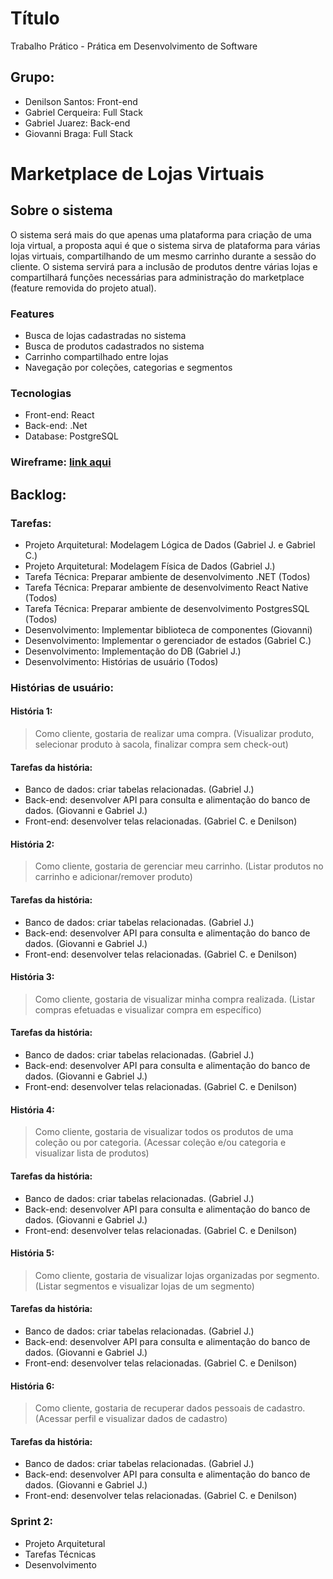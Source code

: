 # Título
Trabalho Prático - Prática em Desenvolvimento de Software

## Grupo:
- Denilson Santos: Front-end
- Gabriel Cerqueira: Full Stack
- Gabriel Juarez: Back-end
- Giovanni Braga: Full Stack


# Marketplace de Lojas Virtuais

## Sobre o sistema
O sistema será mais do que apenas uma plataforma para criação de uma loja virtual, a proposta aqui é que o sistema sirva de plataforma para várias lojas virtuais, compartilhando de um mesmo carrinho durante a sessão do cliente. O sistema servirá para a inclusão de produtos dentre várias lojas e compartilhará funções necessárias para administração do marketplace (feature removida do projeto atual).

### Features
- Busca de lojas cadastradas no sistema
- Busca de produtos cadastrados no sistema
- Carrinho compartilhado entre lojas
- Navegação por coleções, categorias e segmentos

### Tecnologias
- Front-end: React
- Back-end: .Net
- Database: PostgreSQL

### Wireframe: [link aqui](https://www.figma.com/proto/Lhrwxzrhidbpt4GYjM428a/Marketplace?node-id=2%3A3&scaling=scale-down&page-id=0%3A1&starting-point-node-id=2%3A3)


## Backlog: 

### Tarefas:
- Projeto Arquitetural: Modelagem Lógica de Dados (Gabriel J. e Gabriel C.)
- Projeto Arquitetural: Modelagem Física de Dados (Gabriel J.)
- Tarefa Técnica: Preparar ambiente de desenvolvimento .NET (Todos)
- Tarefa Técnica: Preparar ambiente de desenvolvimento React Native (Todos)
- Tarefa Técnica: Preparar ambiente de desenvolvimento PostgresSQL (Todos)
- Desenvolvimento: Implementar biblioteca de componentes (Giovanni)
- Desenvolvimento: Implementar o gerenciador de estados (Gabriel C.)
- Desenvolvimento: Implementação do DB (Gabriel J.)
- Desenvolvimento: Histórias de usuário (Todos)


### Histórias de usuário:

#### História 1:
> Como cliente, gostaria de realizar uma compra. (Visualizar produto, selecionar produto à sacola, finalizar compra sem check-out)

#### Tarefas da história:
- Banco de dados: criar tabelas relacionadas. (Gabriel J.)
- Back-end: desenvolver API para consulta e alimentação do banco de dados. (Giovanni e Gabriel J.)
- Front-end: desenvolver telas relacionadas. (Gabriel C. e Denilson)


#### História 2:
> Como cliente, gostaria de gerenciar meu carrinho. (Listar produtos no carrinho e adicionar/remover produto)

#### Tarefas da história:
- Banco de dados: criar tabelas relacionadas. (Gabriel J.)
- Back-end: desenvolver API para consulta e alimentação do banco de dados. (Giovanni e Gabriel J.)
- Front-end: desenvolver telas relacionadas. (Gabriel C. e Denilson)


#### História 3:
> Como cliente, gostaria de visualizar minha compra realizada. (Listar compras efetuadas e visualizar compra em específico)

#### Tarefas da história:
- Banco de dados: criar tabelas relacionadas. (Gabriel J.)
- Back-end: desenvolver API para consulta e alimentação do banco de dados. (Giovanni e Gabriel J.)
- Front-end: desenvolver telas relacionadas. (Gabriel C. e Denilson)


#### História 4:
> Como cliente, gostaria de visualizar todos os produtos de uma coleção ou por categoria. (Acessar coleção e/ou categoria e visualizar lista de produtos)

#### Tarefas da história:
- Banco de dados: criar tabelas relacionadas. (Gabriel J.)
- Back-end: desenvolver API para consulta e alimentação do banco de dados. (Giovanni e Gabriel J.)
- Front-end: desenvolver telas relacionadas. (Gabriel C. e Denilson)


#### História 5:
> Como cliente, gostaria de visualizar lojas organizadas por segmento. (Listar segmentos e visualizar lojas de um segmento)

#### Tarefas da história:
- Banco de dados: criar tabelas relacionadas. (Gabriel J.)
- Back-end: desenvolver API para consulta e alimentação do banco de dados. (Giovanni e Gabriel J.)
- Front-end: desenvolver telas relacionadas. (Gabriel C. e Denilson)


#### História 6:
> Como cliente, gostaria de recuperar dados pessoais de cadastro. (Acessar perfil e visualizar dados de cadastro)

#### Tarefas da história:
- Banco de dados: criar tabelas relacionadas. (Gabriel J.)
- Back-end: desenvolver API para consulta e alimentação do banco de dados. (Giovanni e Gabriel J.)
- Front-end: desenvolver telas relacionadas. (Gabriel C. e Denilson)


### Sprint 2:
- Projeto Arquitetural
- Tarefas Técnicas
- Desenvolvimento 

